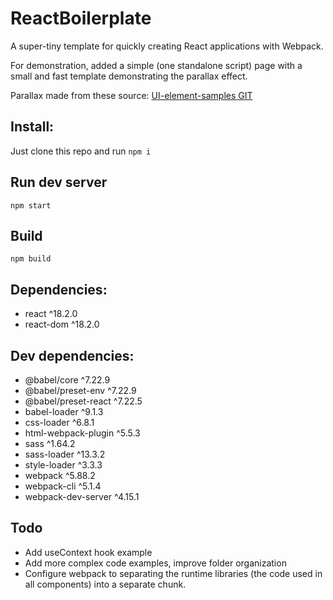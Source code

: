 # ReactBoilerplate
  A super-tiny template for quickly creating React applications with Webpack.

  For demonstration, added a simple (one standalone script) page with a small and fast
  template demonstrating the parallax effect.

  Parallax made from these source: [UI-element-samples GIT](https://github.com/GoogleChromeLabs/ui-element-samples/tree/gh-pages/parallax)

## Install:
  Just clone this repo and run `npm i`

## Run dev server
  `npm start`

## Build
  `npm build`

## Dependencies:
  - react ^18.2.0
  - react-dom ^18.2.0

## Dev dependencies:
  - @babel/core ^7.22.9
  - @babel/preset-env ^7.22.9
  - @babel/preset-react ^7.22.5
  - babel-loader ^9.1.3
  - css-loader ^6.8.1
  - html-webpack-plugin ^5.5.3
  - sass ^1.64.2
  - sass-loader ^13.3.2
  - style-loader ^3.3.3
  - webpack ^5.88.2
  - webpack-cli ^5.1.4
  - webpack-dev-server ^4.15.1

## Todo
  - Add useContext hook example
  - Add more complex code examples, improve folder organization
  - Сonfigure webpack to separating the runtime libraries (the code used in all components) into a separate chunk.
